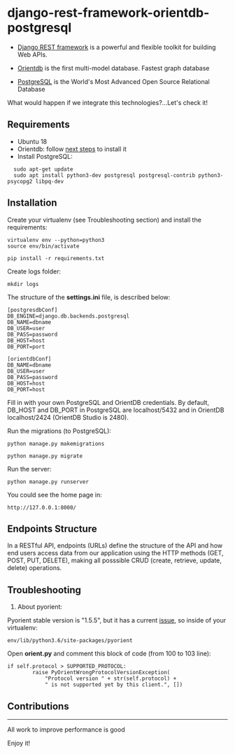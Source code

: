 # django-rest-framework-orientdb-postgresql

- [Django REST framework](https://www.django-rest-framework.org/) is a powerful and flexible toolkit for building Web APIs.

- [Orientdb](https://orientdb.com/) is the first multi-model database. Fastest graph database

- [PostgreSQL](https://www.postgresql.org/) is the World's Most Advanced Open Source Relational Database

What would happen if we integrate this technologies?...Let's check it!

## Requirements
- Ubuntu 18
- Orientdb: follow [next steps](https://computingforgeeks.com/how-to-install-and-configure-orientdb-on-ubuntu-18-04-lts/) to install it
- Install PostgreSQL:
```
  sudo apt-get update
  sudo apt install python3-dev postgresql postgresql-contrib python3-psycopg2 libpq-dev
```
## Installation

Create your virtualenv (see Troubleshooting section) and install the requirements:

	virtualenv env --python=python3
	source env/bin/activate

	pip install -r requirements.txt

Create logs folder:

	mkdir logs

The structure of the **settings.ini** file, is described below:

	[postgresdbConf]
	DB_ENGINE=django.db.backends.postgresql
	DB_NAME=dbname
	DB_USER=user
	DB_PASS=password
	DB_HOST=host
	DB_PORT=port

	[orientdbConf]
	DB_NAME=dbname
	DB_USER=user
	DB_PASS=password
	DB_HOST=host
	DB_PORT=host

Fill in with your own PostgreSQL and OrientDB credentials. By default, DB_HOST and DB_PORT in PostgreSQL are localhost/5432 and in OrientDB localhost/2424 (OrientDB Studio is 2480).

Run the migrations (to PostgreSQL):

	python manage.py makemigrations

	python manage.py migrate

Run the server:

	python manage.py runserver

You could see the home page in:

	http://127.0.0.1:8000/

## Endpoints Structure
In a RESTful API, endpoints (URLs) define the structure of the API and how end users access data from our application using the HTTP methods (GET, POST, PUT, DELETE), making all posssible CRUD (create, retrieve, update, delete) operations.

## Troubleshooting

1. About pyorient:

Pyorient stable version is "1.5.5", but it has a current [issue](https://github.com/orientechnologies/pyorient/issues/27#issuecomment-410819253), so inside of your virtualenv:

	env/lib/python3.6/site-packages/pyorient

Open **orient.py** and comment this block of code (from 100 to 103 line):
```
if self.protocol > SUPPORTED_PROTOCOL:
        raise PyOrientWrongProtocolVersionException(
            "Protocol version " + str(self.protocol) +
            " is not supported yet by this client.", []) 
```


## Contributions
------------------------

All work to improve performance is good

Enjoy it!
